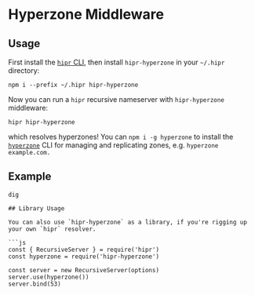 # Hyperzone Middleware

## Usage

First install the [`hipr` CLI](https://github.com/lukeburns/hipr#cli-usage), then install `hipr-hyperzone` in your `~/.hipr` directory:

```
npm i --prefix ~/.hipr hipr-hyperzone
```

Now you can run a `hipr` recursive nameserver with `hipr-hyperzone` middleware:

```
hipr hipr-hyperzone
```

which resolves hyperzones! You can `npm i -g hyperzone` to install the [`hyperzone`](https://github.com/lukeburns/hyperzone) CLI for managing and replicating zones, e.g. `hyperzone example.com.`

## Example

```
dig 

## Library Usage

You can also use `hipr-hyperzone` as a library, if you're rigging up your own `hipr` resolver.

```js
const { RecursiveServer } = require('hipr')
const hyperzone = require('hipr-hyperzone')

const server = new RecursiveServer(options)
server.use(hyperzone())
server.bind(53)
```
